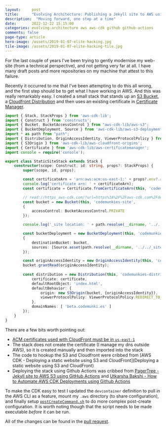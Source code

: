 ```yaml
---
layout: 	post
title:  	"Evolving Architecture: Publishing a Jekyll site to AWS using GitHub Actions and AWS CDK"
description:  "Moving forward, one step at a time"
date:   	2022-12-22 15:15:00
categories: evolving-architecture aws aws-cdk github github-actions
comments: false
page-type: article
hero-image: /assets/2019-01-07-elite-hacking.jpg
tile-image: /assets/2019-01-07-elite-hacking-tile.jpg
---
```


For the last couple of years I've been trying to gently modernise my web-site (from a technical perspective), and not getting very far at all. I have many draft posts and more repositories on my machine that attest to this failure.

Recently it occurred to me that I've been attempting to do this all wrong, and the first step should be to get what I have working in AWS. And this was really remarkably easy. I created a small stack that stands up an [S3 Bucket](https://aws.amazon.com/s3/), a [Cloudfront Distribution](https://aws.amazon.com/cloudfront/) and then uses an existing certificate in [Certificate Manager](https://aws.amazon.com/certificate-manager/).

```typescript
import { Stack, StackProps } from 'aws-cdk-lib';
import { Construct } from 'constructs';
import { Bucket, BucketAccessControl } from "aws-cdk-lib/aws-s3";
import { BucketDeployment, Source } from 'aws-cdk-lib/aws-s3-deployment';
import * as path from "path";
import { Distribution, OriginAccessIdentity, ViewerProtocolPolicy } from 'aws-cdk-lib/aws-cloudfront';
import { S3Origin } from 'aws-cdk-lib/aws-cloudfront-origins';
import { Certificate } from 'aws-cdk-lib/aws-certificatemanager';
import console = require('console');

export class StaticSiteStack extends Stack {
    constructor(scope: Construct, id: string, props?: StackProps) {
        super(scope, id, props);

        const certificateArn = 'arn:aws:acm:us-east-1:' + props?.env?.account + ':certificate/9e00ceb1-e749-46a7-a3ea-034f6d8b4e15';
        console.log('certificate arn: ' + certificateArn);
        const certificate = Certificate.fromCertificateArn(this, 'codemunikies-cert', certificateArn);

        // read://https_aws-cdk.com/?url=https%3A%2F%2Faws-cdk.com%2Fdeploying-a-static-website-using-s3-and-cloudfront%2F
        const bucket = new Bucket(this, 'codemunkies-site', 
        {
            accessControl: BucketAccessControl.PRIVATE
        });

        console.log('_site location: ' + path.resolve(__dirname, '../../_site'));

        const bucketDeployment = new BucketDeployment(this, 'codemunkies-site-deployment',
        {
            destinationBucket: bucket,
            sources: [Source.asset(path.resolve(__dirname, '../../_site'))]
        });

        const originAccessIdentity = new OriginAccessIdentity(this, 'codemunkies-site-originAccessIdentity');
        bucket.grantRead(originAccessIdentity);
        
        const distribution = new Distribution(this, 'codemunkies-distribution', {
            certificate: certificate,
            defaultRootObject: 'index.html',
            defaultBehavior: {
                origin: new S3Origin(bucket, {originAccessIdentity}),
                viewerProtocolPolicy: ViewerProtocolPolicy.REDIRECT_TO_HTTPS,
            },
            domainNames: [ 'beta.codemunki.es' ]
        });
    }
}
```

There are a few bits worth pointing out:
* [ACM certificates used with CloudFront must be in `us-east-1`](https://docs.aws.amazon.com/AmazonCloudFront/latest/DeveloperGuide/cnames-and-https-requirements.html#https-requirements-certificate-issuer)
* The stack does not create the certificate (I manage my dns outside AWS), so it is created manually and then imported into the stack
* The code to hookup the S3 and Cloudfront were cribbed from [AWS CDK - Deploying a static website using S3 and CloudFront](Deploying a static website using S3 and CloudFront)
* Deploying the stack using Github Actions was cribbed from [PagerTree - Jekyll site to AWS S3 using GitHub Actions](https://pagertree.com/blog/jekyll-site-to-aws-s3-using-github-actions) and [Utkarsha Bakshi - How to Automate AWS CDK Deployments using Github Actions](https://medium.com/geekculture/how-to-automate-aws-cdk-deployments-using-github-actions-cec5db24ca8d)

To make the CDK easy to test I updated the `devcontainer` definition to pull in the AWS CLI as a feature, mount my `.aws` directory (to share configuration), and finally setup [`postCreateCommand.sh`](https://github.com/microsoft/vscode-remote-release/issues/3527#issuecomment-674739457) to do more complex post-create configuration. It is worth noting though that the script needs to be made executable _before_ it can be run.

All of the changes can be found in the [pull request](https://github.com/steve-codemunkies/steve-codemunkies.github.io/pull/2).